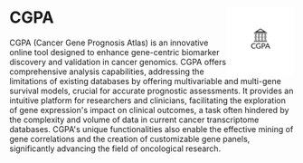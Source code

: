 # CGPA <img src="Files/CGPA_2.png" align="right" alt="" width="120" />
CGPA (Cancer Gene Prognosis Atlas) is an innovative online tool designed to enhance gene-centric biomarker discovery and validation in cancer genomics. CGPA offers comprehensive analysis capabilities, addressing the limitations of existing databases by offering multivariable and multi-gene survival models, crucial for accurate prognostic assessments. It provides an intuitive platform for researchers and clinicians, facilitating the exploration of gene expression's impact on clinical outcomes, a task often hindered by the complexity and volume of data in current cancer transcriptome databases. CGPA's unique functionalities also enable the effective mining of gene correlations and the creation of customizable gene panels, significantly advancing the field of oncological research.
